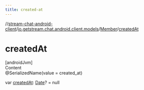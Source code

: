 ```yaml
---
title: created-at
---
```

//[stream-chat-android-client](../../../index.md)/[io.getstream.chat.android.client.models](../index.md)/[Member](index.md)/[createdAt](createdAt.md)



# createdAt  
[androidJvm]  
Content  
@SerializedName(value = created_at)  
  
var [createdAt](createdAt.md): [Date](https://developer.android.com/reference/kotlin/java/util/Date.html)? = null  




